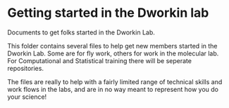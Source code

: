 Getting started in the Dworkin lab
========================

Documents to get folks started in the Dworkin Lab.

This folder contains several files to help get new members started in the Dworkin Lab. Some are for fly work, others for work in the molecular lab. For Computational and Statistical training there will be seperate repositories.

The files are really to help with a fairly limited range of technical skills and work flows in the labs, and are in no way meant to represent how you do your science!
